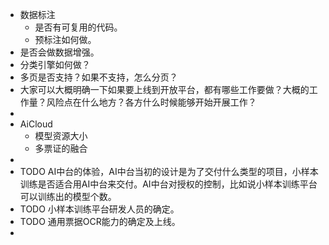 - 数据标注
	- 是否有可复用的代码。
	- 预标注如何做。
- 是否会做数据增强。
- 分类引擎如何做？
- 多页是否支持？如果不支持，怎么分页？
- 大家可以大概明确一下如果要上线到开放平台，都有哪些工作要做？大概的工作量？风险点在什么地方？各方什么时候能够开始开展工作？
-
- AiCloud
	- 模型资源大小
	- 多票证的融合
-
- TODO AI中台的体验，AI中台当初的设计是为了交付什么类型的项目，小样本训练是否适合用AI中台来交付。AI中台对授权的控制，比如说小样本训练平台可以训练出的模型个数。
- TODO 小样本训练平台研发人员的确定。
- TODO 通用票据OCR能力的确定及上线。
-